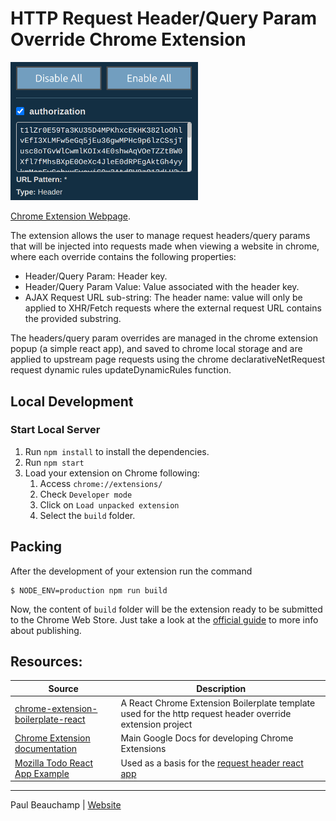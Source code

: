 # HTTP Request Header/Query Param Override Chrome Extension

<img src="src/assets/img/example-screenshot.png" width="300"/>

[Chrome Extension Webpage](https://chrome.google.com/webstore/detail/request-header-override-m/cfgjehpalgepkcfekgjgmklehchiidgi?hl=en).

The extension allows the user to manage request headers/query params that will be injected into requests made when viewing a website in chrome, where each override contains the following properties:

* Header/Query Param: Header key.
* Header/Query Param Value: Value associated with the header key.
* AJAX Request URL sub-string: The header name: value will only be applied to XHR/Fetch requests where the external request URL contains the provided substring.

The headers/query param overrides are managed in the chrome extension popup (a simple react app), and saved to chrome local storage and are applied to upstream page requests using the chrome declarativeNetRequest request dynamic rules updateDynamicRules function.

## Local Development

### Start Local Server

1. Run `npm install` to install the dependencies.
1. Run `npm start`
1. Load your extension on Chrome following:
   1. Access `chrome://extensions/`
   1. Check `Developer mode`
   1. Click on `Load unpacked extension`
   1. Select the `build` folder.

## Packing

After the development of your extension run the command

```
$ NODE_ENV=production npm run build
```

Now, the content of `build` folder will be the extension ready to be submitted to the Chrome Web Store. Just take a look at the [official guide](https://developer.chrome.com/webstore/publish) to more info about publishing.

## Resources:

| Source                                                                                                                                                         | Description                                                                                               |
| -------------------------------------------------------------------------------------------------------------------------------------------------------------- | --------------------------------------------------------------------------------------------------------- |
| [chrome-extension-boilerplate-react](https://github.com/lxieyang/chrome-extension-boilerplate-react)                                                           | A React Chrome Extension Boilerplate template used for the http request header override extension project |
| [Chrome Extension documentation](https://developer.chrome.com/extensions/getstarted)                                                                           | Main Google Docs for developing Chrome Extensions                                                         |
| [Mozilla Todo React App Example](https://developer.mozilla.org/en-US/docs/Learn/Tools_and_testing/Client-side_JavaScript_frameworks/React_todo_list_beginning) | Used as a basis for the [request header react app](src/pages/Popup/components/RequestHeadersApp.jsx)      |

---

Paul Beauchamp | [Website](https://github.com/paulb896)

